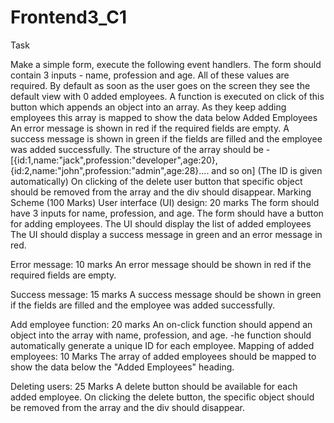 # Frontend3_C1

Task

Make a simple form, execute the following event handlers.
The form should contain 3 inputs - name, profession and age. All of these values are required.
By default as soon as the user goes on the screen they see the default view with 0 added employees. A function is executed on click of this button which appends an object into an array.
As they keep adding employees this array is mapped to show the data below Added Employees
An error message is shown in red if the required fields are empty.
A success message is shown in green if the fields are filled and the employee was added successfully.
The structure of the array should be - [{id:1,name:"jack",profession:"developer",age:20}, {id:2,name:"john",profession:"admin",age:28}.... and so on] (The ID is given automatically)
On clicking of the delete user button that specific object should be removed from the array and the div should disappear.
Marking Scheme (100 Marks)
User interface (UI) design: 20 marks
The form should have 3 inputs for name, profession, and age.
The form should have a button for adding employees.
The UI should display the list of added employees
The UI should display a success message in green and an error message in red.

Error message: 10 marks
An error message should be shown in red if the required fields are empty.

Success message: 15 marks
A success message should be shown in green if the fields are filled and the employee was added successfully.

Add employee function: 20 marks
An on-click function should append an object into the array with name, profession, and age.
-he function should automatically generate a unique ID for each employee.
Mapping of added employees: 10 Marks
The array of added employees should be mapped to show the data below the "Added Employees" heading.

Deleting users: 25 Marks
A delete button should be available for each added employee.
On clicking the delete button, the specific object should be removed from the array and the div should disappear.

